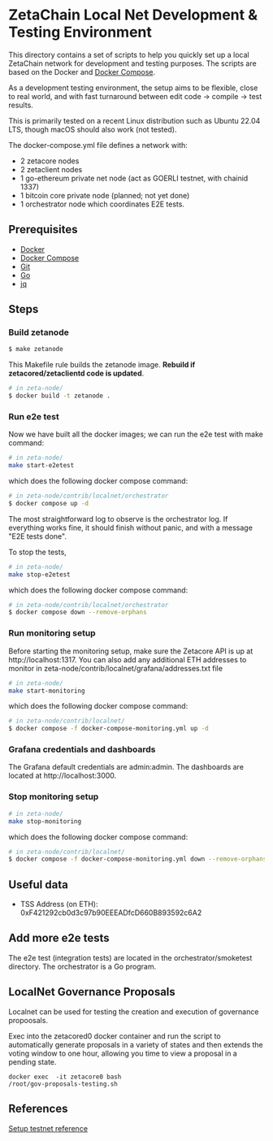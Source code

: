 # ZetaChain Local Net Development & Testing Environment
This directory contains a set of scripts to help you quickly set up a 
local ZetaChain network for development and testing purposes. 
The scripts are based on the Docker 
and [Docker Compose](https://docs.docker.com/compose/).

As a development testing environment, the setup aims to be
flexible, close to real world, and with fast turnaround
between edit code -> compile -> test results. 

This is primarily tested on a recent Linux distribution such
as Ubuntu 22.04 LTS, though macOS should also work (not tested). 

The docker-compose.yml file defines a network with:

* 2 zetacore nodes
* 2 zetaclient nodes
* 1 go-ethereum private net node (act as GOERLI testnet, with chainid 1337)
* 1 bitcoin core private node (planned; not yet done)
* 1 orchestrator node which coordinates E2E tests. 

## Prerequisites
- [Docker](https://docs.docker.com/install/)
- [Docker Compose](https://docs.docker.com/compose/install/)
- [Git](https://git-scm.com/downloads)
- [Go](https://golang.org/doc/install)
- [jq](https://stedolan.github.io/jq/download/)

## Steps

### Build zetanode 
```bash
$ make zetanode
```

This Makefile rule builds the zetanode image. **Rebuild if zetacored/zetaclientd code is updated**.  
```bash
# in zeta-node/
$ docker build -t zetanode .
```

### Run e2e test

Now we have built all the docker images; we can run the e2e test with make command:
```bash
# in zeta-node/
make start-e2etest
```
which does the following docker compose command:
```bash
# in zeta-node/contrib/localnet/orchestrator
$ docker compose up -d
```

The most straightforward log to observe is the orchestrator log.
If everything works fine, it should finish without panic, and with
a message "E2E tests done". 

To stop the tests, 
```bash
# in zeta-node/
make stop-e2etest
```
which does the following docker compose command:
```bash
# in zeta-node/contrib/localnet/orchestrator
$ docker compose down --remove-orphans
```
### Run monitoring setup
Before starting the monitoring setup, make sure the Zetacore API is up at http://localhost:1317.
You can also add any additional ETH addresses to monitor in zeta-node/contrib/localnet/grafana/addresses.txt file
```bash
# in zeta-node/
make start-monitoring
```
which does the following docker compose command:
```bash
# in zeta-node/contrib/localnet/
$ docker compose -f docker-compose-monitoring.yml up -d
```
### Grafana credentials and dashboards
The Grafana default credentials are admin:admin. The dashboards are located at http://localhost:3000.
### Stop monitoring setup
```bash
# in zeta-node/
make stop-monitoring
```
which does the following docker compose command:
```bash
# in zeta-node/contrib/localnet/
$ docker compose -f docker-compose-monitoring.yml down --remove-orphans
```

## Useful data

- TSS Address (on ETH): 0xF421292cb0d3c97b90EEEADfcD660B893592c6A2



## Add more e2e tests
The e2e test (integration tests) are located in the
orchestrator/smoketest directory. The orchestrator is a Go program.

## LocalNet Governance Proposals

Localnet can be used for testing the creation and execution of governance propoosals. 

Exec into the zetacored0 docker container and run the script to automatically generate proposals in a variety of states and then extends the voting window to one hour, allowing you time to view a proposal in a pending state. 
```
docker exec  -it zetacore0 bash
/root/gov-proposals-testing.sh
```

## References
[Setup testnet reference](https://www.notion.so/zetachain/Set-up-athens-1-like-testnet-to-test-your-PRs-ac523eb5dd5d4e73902072ab7d85fa2f)

